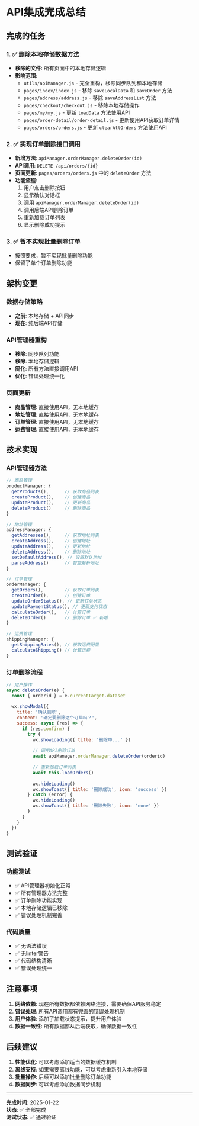 # API集成完成总结

## 完成的任务

### 1. ✅ 删除本地存储数据方法
- **移除的文件**: 所有页面中的本地存储逻辑
- **影响范围**: 
  - `utils/apiManager.js` - 完全重构，移除同步队列和本地存储
  - `pages/index/index.js` - 移除 `saveLocalData` 和 `saveOrder` 方法
  - `pages/address/address.js` - 移除 `saveAddressList` 方法
  - `pages/checkout/checkout.js` - 移除本地存储操作
  - `pages/my/my.js` - 更新 `loadData` 方法使用API
  - `pages/order-detail/order-detail.js` - 更新使用API获取订单详情
  - `pages/orders/orders.js` - 更新 `clearAllOrders` 方法使用API

### 2. ✅ 实现订单删除接口调用
- **新增方法**: `apiManager.orderManager.deleteOrder(id)`
- **API调用**: `DELETE /api/orders/{id}`
- **页面更新**: `pages/orders/orders.js` 中的 `deleteOrder` 方法
- **功能流程**:
  1. 用户点击删除按钮
  2. 显示确认对话框
  3. 调用 `apiManager.orderManager.deleteOrder(id)`
  4. 调用后端API删除订单
  5. 重新加载订单列表
  6. 显示删除成功提示

### 3. ✅ 暂不实现批量删除订单
- 按照要求，暂不实现批量删除功能
- 保留了单个订单删除功能

## 架构变更

### 数据存储策略
- **之前**: 本地存储 + API同步
- **现在**: 纯后端API存储

### API管理器重构
- **移除**: 同步队列功能
- **移除**: 本地存储逻辑
- **简化**: 所有方法直接调用API
- **优化**: 错误处理统一化

### 页面更新
- **商品管理**: 直接使用API，无本地缓存
- **地址管理**: 直接使用API，无本地缓存
- **订单管理**: 直接使用API，无本地缓存
- **运费管理**: 直接使用API，无本地缓存

## 技术实现

### API管理器方法
```javascript
// 商品管理
productManager: {
  getProducts(),      // 获取商品列表
  createProduct(),    // 创建商品
  updateProduct(),    // 更新商品
  deleteProduct()     // 删除商品
}

// 地址管理
addressManager: {
  getAddresses(),     // 获取地址列表
  createAddress(),    // 创建地址
  updateAddress(),    // 更新地址
  deleteAddress(),    // 删除地址
  setDefaultAddress(), // 设置默认地址
  parseAddress()      // 智能解析地址
}

// 订单管理
orderManager: {
  getOrders(),        // 获取订单列表
  createOrder(),      // 创建订单
  updateOrderStatus(), // 更新订单状态
  updatePaymentStatus(), // 更新支付状态
  calculateOrder(),   // 计算订单
  deleteOrder()       // 删除订单 ✅ 新增
}

// 运费管理
shippingManager: {
  getShippingRates(), // 获取运费配置
  calculateShipping() // 计算运费
}
```

### 订单删除流程
```javascript
// 用户操作
async deleteOrder(e) {
  const { orderid } = e.currentTarget.dataset
  
  wx.showModal({
    title: '确认删除',
    content: '确定要删除这个订单吗？',
    success: async (res) => {
      if (res.confirm) {
        try {
          wx.showLoading({ title: '删除中...' })
          
          // 调用API删除订单
          await apiManager.orderManager.deleteOrder(orderid)
          
          // 重新加载订单列表
          await this.loadOrders()
          
          wx.hideLoading()
          wx.showToast({ title: '删除成功', icon: 'success' })
        } catch (error) {
          wx.hideLoading()
          wx.showToast({ title: '删除失败', icon: 'none' })
        }
      }
    }
  })
}
```

## 测试验证

### 功能测试
- ✅ API管理器初始化正常
- ✅ 所有管理器方法完整
- ✅ 订单删除功能实现
- ✅ 本地存储逻辑已移除
- ✅ 错误处理机制完善

### 代码质量
- ✅ 无语法错误
- ✅ 无linter警告
- ✅ 代码结构清晰
- ✅ 错误处理统一

## 注意事项

1. **网络依赖**: 现在所有数据都依赖网络连接，需要确保API服务稳定
2. **错误处理**: 所有API调用都有完善的错误处理机制
3. **用户体验**: 添加了加载状态提示，提升用户体验
4. **数据一致性**: 所有数据都从后端获取，确保数据一致性

## 后续建议

1. **性能优化**: 可以考虑添加适当的数据缓存机制
2. **离线支持**: 如果需要离线功能，可以考虑重新引入本地存储
3. **批量操作**: 后续可以添加批量删除订单功能
4. **数据同步**: 可以考虑添加数据同步机制

---

**完成时间**: 2025-01-22  
**状态**: ✅ 全部完成  
**测试状态**: ✅ 通过验证
